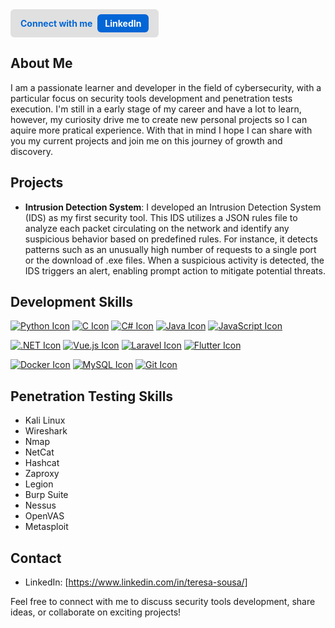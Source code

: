 <a href="https://www.linkedin.com/in/teresa-sousa/" target="_blank" style="display: inline-block; background-color: #e0e0e0; padding: 8px 16px; border-radius: 6px; color: #0366d6; font-weight: bold; text-decoration: none;">
  <span style="display: inline-block; width: 120px;">Connect with me</span>
  <span style="display: inline-block; background-color: #0366d6; color: #fff; padding: 6px 12px; border-radius: 6px;">LinkedIn</span>
</a>

## About Me

I am a passionate learner and developer in the field of cybersecurity, with a particular focus on security tools development and penetration tests execution. I'm still in a early stage of my career and have a lot to learn, however, my curiosity drive me to create new personal projects so I can aquire more pratical experience. With that in mind I hope I can share with you my current projects and join me on this journey of growth and discovery.

## Projects

- **Intrusion Detection System**: I developed an Intrusion Detection System (IDS) as my first security tool. This IDS utilizes a JSON rules file to analyze each packet circulating on the network and identify any suspicious behavior based on predefined rules. For instance, it detects patterns such as an unusually high number of requests to a single port or the download of .exe files. When a suspicious activity is detected, the IDS triggers an alert, enabling prompt action to mitigate potential threats.

## Development Skills

[![Python Icon](https://skillicons.dev/icons?i=python)](https://www.python.org/)
[![C Icon](https://skillicons.dev/icons?i=c)](https://en.wikipedia.org/wiki/C_(programming_language))
[![C# Icon](https://skillicons.dev/icons?i=cs)](https://docs.microsoft.com/en-us/dotnet/csharp/)
[![Java Icon](https://skillicons.dev/icons?i=java)](https://www.java.com/)
[![JavaScript Icon](https://skillicons.dev/icons?i=js)](https://developer.mozilla.org/en-US/docs/Web/JavaScript)

[![.NET Icon](https://skillicons.dev/icons?i=dotnet)](https://dotnet.microsoft.com/) 
[![Vue.js Icon](https://skillicons.dev/icons?i=vuejs)](https://vuejs.org/) 
[![Laravel Icon](https://skillicons.dev/icons?i=laravel)](https://laravel.com/) 
[![Flutter Icon](https://skillicons.dev/icons?i=flutter)](https://flutter.dev/)

[![Docker Icon](https://skillicons.dev/icons?i=docker)](https://www.docker.com/) 
[![MySQL Icon](https://skillicons.dev/icons?i=mysql)](https://www.mysql.com/) 
[![Git Icon](https://skillicons.dev/icons?i=git)](https://git-scm.com/)

## Penetration Testing Skills

- Kali Linux
- Wireshark
- Nmap
- NetCat
- Hashcat
- Zaproxy
- Legion
- Burp Suite
- Nessus
- OpenVAS
- Metasploit

## Contact

- LinkedIn: [https://www.linkedin.com/in/teresa-sousa/]

Feel free to connect with me to discuss security tools development, share ideas, or collaborate on exciting projects!

